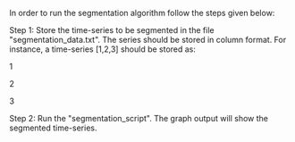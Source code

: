 In order to run the segmentation algorithm follow the steps given below:

Step 1: Store the time-series to be segmented in the file "segmentation_data.txt". The series should be stored in column format. For instance, a time-series [1,2,3] should be stored as:

1

2

3

Step 2: Run the "segmentation_script". The graph output will show the segmented time-series.
